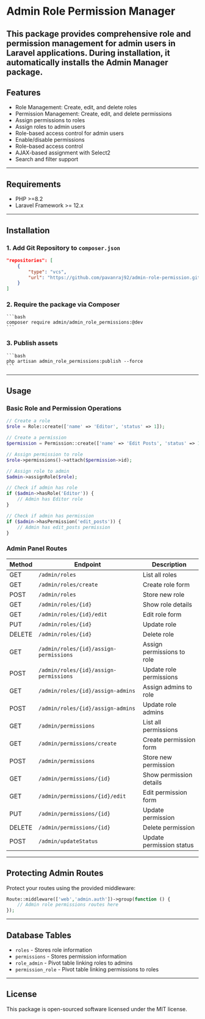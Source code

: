 # Admin Role Permission Manager

This package provides comprehensive role and permission management for admin users in Laravel applications. During installation, it automatically installs the Admin Manager package.
---

## Features

- Role Management: Create, edit, and delete roles
- Permission Management: Create, edit, and delete permissions
- Assign permissions to roles
- Assign roles to admin users
- Role-based access control for admin users
- Enable/disable permissions
- Role-based access control
- AJAX-based assignment with Select2
- Search and filter support

---

## Requirements

- PHP >=8.2
- Laravel Framework >= 12.x

---

## Installation

### 1. Add Git Repository to `composer.json`

```json
"repositories": [
    {
        "type": "vcs",
        "url": "https://github.com/pavanraj92/admin-role-permission.git"
    }
]
```

### 2. Require the package via Composer
    ```bash
    composer require admin/admin_role_permissions:@dev
    ```

### 3. Publish assets
    ```bash
    php artisan admin_role_permissions:publish --force
    ```
---

## Usage

### Basic Role and Permission Operations

```php
// Create a role
$role = Role::create(['name' => 'Editor', 'status' => 1]);

// Create a permission
$permission = Permission::create(['name' => 'Edit Posts', 'status' => 1]);

// Assign permission to role
$role->permissions()->attach($permission->id);

// Assign role to admin
$admin->assignRole($role);

// Check if admin has role
if ($admin->hasRole('Editor')) {
    // Admin has Editor role
}

// Check if admin has permission
if ($admin->hasPermission('edit_posts')) {
    // Admin has edit_posts permission
}
```

### Admin Panel Routes

| Method | Endpoint | Description |
|--------|----------|-------------|
| GET    | `/admin/roles` | List all roles |
| GET    | `/admin/roles/create` | Create role form |
| POST   | `/admin/roles` | Store new role |
| GET    | `/admin/roles/{id}` | Show role details |
| GET    | `/admin/roles/{id}/edit` | Edit role form |
| PUT    | `/admin/roles/{id}` | Update role |
| DELETE | `/admin/roles/{id}` | Delete role |
| GET    | `/admin/roles/{id}/assign-permissions` | Assign permissions to role |
| POST   | `/admin/roles/{id}/assign-permissions` | Update role permissions |
| GET    | `/admin/roles/{id}/assign-admins` | Assign admins to role |
| POST   | `/admin/roles/{id}/assign-admins` | Update role admins |
| GET    | `/admin/permissions` | List all permissions |
| GET    | `/admin/permissions/create` | Create permission form |
| POST   | `/admin/permissions` | Store new permission |
| GET    | `/admin/permissions/{id}` | Show permission details |
| GET    | `/admin/permissions/{id}/edit` | Edit permission form |
| PUT    | `/admin/permissions/{id}` | Update permission |
| DELETE | `/admin/permissions/{id}` | Delete permission |
| POST   | `/admin/updateStatus` | Update permission status |

---

## Protecting Admin Routes

Protect your routes using the provided middleware:

```php
Route::middleware(['web','admin.auth'])->group(function () {
    // Admin role permissions routes here
});
```
---

## Database Tables

- `roles` - Stores role information
- `permissions` - Stores permission information  
- `role_admin` - Pivot table linking roles to admins
- `permission_role` - Pivot table linking permissions to roles

---

## License

This package is open-sourced software licensed under the MIT license.
